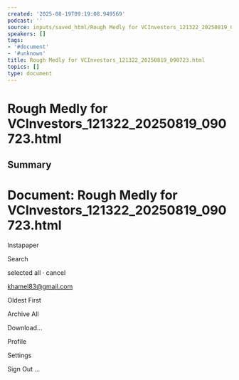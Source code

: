 ```yaml
---
created: '2025-08-19T09:19:08.949569'
podcast: ''
source: inputs/saved_html/Rough Medly for VCInvestors_121322_20250819_090723.html
speakers: []
tags:
- '#document'
- '#unknown'
title: Rough Medly for VCInvestors_121322_20250819_090723.html
topics: []
type: document
---
```


# Rough Medly for VCInvestors_121322_20250819_090723.html

## Summary
# Document: Rough Medly for VCInvestors_121322_20250819_090723.html

Instapaper

Search

selected all · cancel

khamel83@gmail.com

Oldest First

Archive All

Download...

Profile

Settings

Sign Out
...
